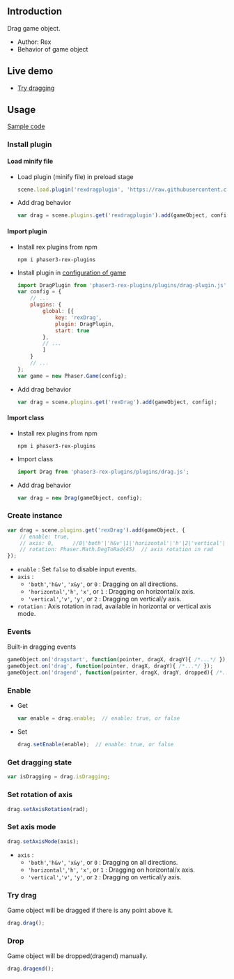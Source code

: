 ## Introduction

Drag game object.

- Author: Rex
- Behavior of game object

## Live demo

- [Try dragging](https://codepen.io/rexrainbow/pen/rvbwNv)

## Usage

[Sample code](https://github.com/rexrainbow/phaser3-rex-notes/tree/master/examples/drag)

### Install plugin

#### Load minify file

- Load plugin (minify file) in preload stage
    ```javascript
    scene.load.plugin('rexdragplugin', 'https://raw.githubusercontent.com/rexrainbow/phaser3-rex-notes/master/dist/rexdragplugin.min.js', true);
    ```
- Add drag behavior
    ```javascript
    var drag = scene.plugins.get('rexdragplugin').add(gameObject, config);
    ```

#### Import plugin

- Install rex plugins from npm
    ```
    npm i phaser3-rex-plugins
    ```
- Install plugin in [configuration of game](game.md#configuration)
    ```javascript
    import DragPlugin from 'phaser3-rex-plugins/plugins/drag-plugin.js';
    var config = {
        // ...
        plugins: {
            global: [{
                key: 'rexDrag',
                plugin: DragPlugin,
                start: true
            },
            // ...
            ]
        }
        // ...
    };
    var game = new Phaser.Game(config);
    ```
- Add drag behavior
    ```javascript
    var drag = scene.plugins.get('rexDrag').add(gameObject, config);
    ```

#### Import class

- Install rex plugins from npm
    ```
    npm i phaser3-rex-plugins
    ```
- Import class
    ```javascript
    import Drag from 'phaser3-rex-plugins/plugins/drag.js';
    ```
- Add drag behavior
    ```javascript
    var drag = new Drag(gameObject, config);
    ```

### Create instance

```javascript
var drag = scene.plugins.get('rexDrag').add(gameObject, {
    // enable: true,
    // axis: 0,      //0|'both'|'h&v'|1|'horizontal'|'h'|2|'vertical'|'v'
    // rotation: Phaser.Math.DegToRad(45)  // axis rotation in rad
});
```

- `enable` : Set `false` to disable input events.
- `axis` :
    - `'both'`,`'h&v'`, `'x&y'`, or `0` : Dragging on all directions.
    - `'horizontal'`,`'h'`, `'x'`, or `1` : Dragging on horizontal/x axis.
    - `'vertical'`,`'v'`, `'y'`, or `2` : Dragging on vertical/y axis.
- `rotation` : Axis rotation in rad, available in horizontal or vertical axis mode.

### Events

Built-in dragging events

```javascript
gameObject.on('dragstart', function(pointer, dragX, dragY){ /*...*/ });
gameObject.on('drag', function(pointer, dragX, dragY){ /*...*/ });
gameObject.on('dragend', function(pointer, dragX, dragY, dropped){ /*...*/ });
```

### Enable

- Get
    ```javascript
    var enable = drag.enable;  // enable: true, or false
    ```
- Set
    ```javascript
    drag.setEnable(enable);  // enable: true, or false
    ```

### Get dragging state

```javascript
var isDragging = drag.isDragging;
```

### Set rotation of axis

```javascript
drag.setAxisRotation(rad);
```

### Set axis mode

```javascript
drag.setAxisMode(axis);
```

- `axis` : 
    - `'both'`,`'h&v'`, `'x&y'`, or `0` : Dragging on all directions.
    - `'horizontal'`,`'h'`, `'x'`, or `1` : Dragging on horizontal/x axis.
    - `'vertical'`,`'v'`, `'y'`, or `2` : Dragging on vertical/y axis.

### Try drag

Game object will be dragged if there is any point above it.

```javascript
drag.drag();
```

### Drop

Game object will be dropped(dragend) manually.

```javascript
drag.dragend();
```